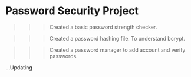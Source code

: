# Password Security Project

>>> Created a basic password strength checker.

>>> Created a password hashing file. To understand bcrypt.

>>> Created a password manager to add account and verify passwords.


...Updating
